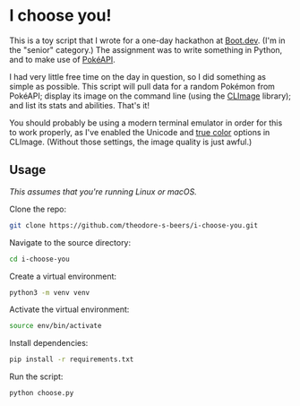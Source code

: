 # I choose you!

This is a toy script that I wrote for a one-day hackathon at
[Boot.dev](https://boot.dev/). (I'm in the "senior" category.) The assignment
was to write something in Python, and to make use of
[PokéAPI](https://pokeapi.co/).

I had very little free time on the day in question, so I did something as simple
as possible. This script will pull data for a random Pokémon from PokéAPI;
display its image on the command line (using the
[CLImage](https://github.com/pnappa/CLImage) library); and list its stats and
abilities. That's it!

You should probably be using a modern terminal emulator in order for this to
work properly, as I've enabled the Unicode and
[true color](https://en.wikipedia.org/wiki/Color_depth#True_color_%2824-bit%29)
options in CLImage. (Without those settings, the image quality is just awful.)

## Usage

_This assumes that you're running Linux or macOS._

Clone the repo:

```sh
git clone https://github.com/theodore-s-beers/i-choose-you.git
```

Navigate to the source directory:

```sh
cd i-choose-you
```

Create a virtual environment:

```sh
python3 -m venv venv
```

Activate the virtual environment:

```sh
source env/bin/activate
```

Install dependencies:

```sh
pip install -r requirements.txt
```

Run the script:

```sh
python choose.py
```
